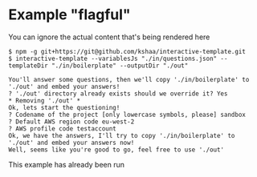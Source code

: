 # Example "flagful"
You can ignore the actual content that's being rendered here
```  
$ npm -g git+https://git@github.com/kshaa/interactive-template.git
$ interactive-template --variablesJs "./in/questions.json" --templateDir "./in/boilerplate" --outputDir "./out"
```

``` 
You'll answer some questions, then we'll copy './in/boilerplate' to './out' and embed your answers!
? './out' directory already exists should we override it? Yes
* Removing './out' *
Ok, lets start the questioning!
? Codename of the project [only lowercase symbols, please] sandbox
? Default AWS region code eu-west-2
? AWS profile code testaccount
Ok, we have the answers, I'll try to copy './in/boilerplate' to './out' and embed your answers now!
Well, seems like you're good to go, feel free to use './out' 
```

This example has already been run